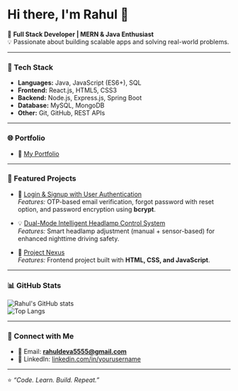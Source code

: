 # Hi there, I'm Rahul 👋  

🚀 **Full Stack Developer | MERN & Java Enthusiast**  
💡 Passionate about building scalable apps and solving real-world problems.  

---

### 🔧 Tech Stack  
- **Languages:** Java, JavaScript (ES6+), SQL  
- **Frontend:** React.js, HTML5, CSS3  
- **Backend:** Node.js, Express.js, Spring Boot  
- **Database:** MySQL, MongoDB  
- **Other:** Git, GitHub, REST APIs  

---

### 🌐 Portfolio  
- 🌟 [My Portfolio](https://smartthug.github.io/Portfolio/)  

---

### 📂 Featured Projects  
- 🔑 [Login & Signup with User Authentication](https://login-signup-puw3.onrender.com/)  
  *Features:* OTP-based email verification, forgot password with reset option, and password encryption using **bcrypt**.  

- 💡 [Dual-Mode Intelligent Headlamp Control System](https://github.com/smartthug/HeadLamp-Control-System/tree/master)  
  *Features:* Smart headlamp adjustment (manual + sensor-based) for enhanced nighttime driving safety.  

- 🎨 [Project Nexus](https://smartthug.github.io/project-nexus/html)  
  *Features:* Frontend project built with **HTML, CSS, and JavaScript**.  

---

### 📊 GitHub Stats  
![Rahul's GitHub stats](https://github-readme-stats.vercel.app/api?username=smartthug&show_icons=true&theme=radical)  
![Top Langs](https://github-readme-stats.vercel.app/api/top-langs/?username=smartthug&layout=compact&theme=radical)  

---

### 🤝 Connect with Me  
- 📧 Email: **rahuldeva5555@gmail.com**  
- 💼 LinkedIn: [linkedin.com/in/yourusername](#)  

---

⭐️ *“Code. Learn. Build. Repeat.”*  
